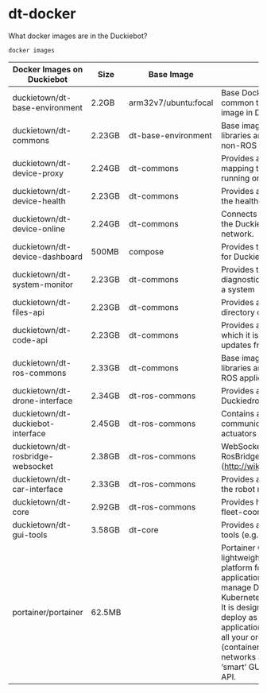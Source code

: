 # dt-docker

What docker images are in the Duckiebot?

```
docker images
```

| Docker Images on Duckiebot          | Size     | Base Image   | Description | Repo Link |
| ----------------------------------- | -------- | ------------ | ----------- | --------- |
| duckietown/dt-base-environment      | 2.2GB   | arm32v7/ubuntu:focal  | Base Docker image environment common to (almost) any Docker image in Duckietown. | https://github.com/duckietown/dt-base-environment |
| duckietown/dt-commons               | 2.23GB  | dt-base-environment   | Base image containing common libraries and environment setup for non-ROS  applications. | https://github.com/duckietown/dt-commons |
| duckietown/dt-device-proxy          | 2.24GB  | dt-commons            | Provides a human-friendly mapping to APIs and services running on a Duckietown device | https://github.com/duckietown/dt-device-proxy |
| duckietown/dt-device-health         | 2.23GB  | dt-commons            | Provides a RESTful API to monitor the health of a Duckietown device. | https://github.com/duckietown/dt-device-health |
| duckietown/dt-device-online         | 2.24GB  | dt-commons            | Connects a Duckietown device to the Duckietown community network. | https://github.com/duckietown/dt-device-online |
| duckietown/dt-device-dashboard      | 500MB   | compose               | Provides the on-board Dashboard for Duckietown robots | https://github.com/duckietown/dt-device-dashboard |
| duckietown/dt-system-monitor        | 2.23GB  | dt-commons            | Provides tools for generating a diagnostics report on the status of a system | https://github.com/duckietown/dt-system-monitor|
| duckietown/dt-files-api             | 2.23GB  | dt-commons            | Provides an HTTP API to the `/data` directory of a Duckietown device | https://github.com/duckietown/dt-files-api |
| duckietown/dt-code-api              | 2.23GB  | dt-commons            | Provides a RESTful API through which it is possible to receive OTA updates from Duckietown. | https://github.com/duckietown/dt-code-api |
| duckietown/dt-ros-commons           | 2.33GB  | dt-commons            | Base image containing common libraries and environment setup for ROS applications. | https://github.com/duckietown/dt-ros-commons |
| duckietown/dt-drone-interface       | 2.34GB  | dt-ros-commons        | Provides a simple interface to a Duckiedrone robot | https://github.com/duckietown/dt-drone-interface |
| duckietown/dt-duckiebot-interface   | 2.45GB  | dt-ros-commons        | Contains all the drivers needed to communicate with sensors and actuators on a Duckietown device | https://github.com/duckietown/dt-duckiebot-interface |
| duckietown/dt-rosbridge-websocket   | 2.38GB  | dt-ros-commons        | WebSocket bridge from the RosBridge suite (http://wiki.ros.org/rosbridge_suite) | https://github.com/duckietown/dt-rosbridge-websocket |
| duckietown/dt-car-interface         | 2.33GB  | dt-ros-commons        | Provides a high-level interface to the robot motion capabilities | https://github.com/duckietown/dt-car-interface |
| duckietown/dt-core                  | 2.92GB  | dt-ros-commons        | Provides high-level autonomy and fleet-coordination capabilities. | https://github.com/duckietown/dt-core |
| duckietown/dt-gui-tools             | 3.58GB  | dt-core               | Provides access to GUI-based tools (e.g., rviz, rqt_image_view) | https://github.com/duckietown/dt-gui-tools |
| portainer/portainer                 | 62.5MB  | | Portainer Community Edition is a lightweight service delivery platform for containerized applications that can be used to manage Docker, Swarm, Kubernetes and ACI environments. It is designed to be as simple to deploy as it is to use. The application allows you to manage all your orchestrator resources (containers, images, volumes, networks and more) through a ‘smart’ GUI and/or an extensive API. | https://github.com/portainer/portainer |


